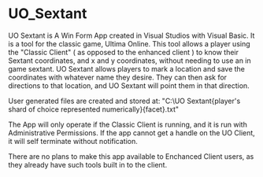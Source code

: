 # UO_Sextant

UO Sextant is A Win Form App created in Visual Studios with Visual Basic.
It is a tool for the classic game, Ultima Online.
This tool allows a player using the "Classic Client" ( as opposed to the enhanced client )
to know their Sextant coordinates, and x and y coordinates, without needing to use an in game sextant.
UO Sextant allows players to mark a location and save the coordinates with whatever name they desire.
They can then ask for directions to that location, and UO Sextant will point them in that direction.

User generated files are created and stored at:
                            "C:\UO Sextant\{player's shard of choice represented numerically}\{facet}.txt"

The App will only operate if the Classic Client is running, and it is run with Administrative Permissions.
If the app cannot get a handle on the UO Client, it will self terminate without notification.

There are no plans to make this app available to Enchanced Client users,
as they already have such tools built in to the client.
